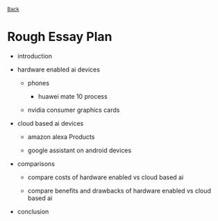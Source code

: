 <sup> [Back](../EPQ) </sup>

# Rough Essay Plan

* introduction

* hardware enabled ai devices

  * phones
    * huawei mate 10 process

  * nvidia consumer graphics cards

* cloud based ai devices

  * amazon alexa Products

  * google assistant on android devices

* comparisons
  * compare costs of hardware enabled vs cloud based ai

  * compare benefits and drawbacks of hardware enabled vs cloud based ai

* conclusion
